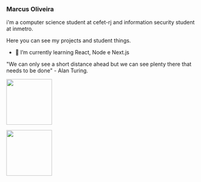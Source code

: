 ### Marcus Oliveira

i'm a computer science student at cefet-rj and information security student at inmetro.

Here you can see my projects and student things.

- 🌱 I’m currently learning React, Node e Next.js

"We can only see a short distance ahead but we can see plenty there that needs to be done" - Alan Turing.

[<img src="https://user-images.githubusercontent.com/53785487/108735962-e57bff00-750f-11eb-8716-80f9468772c8.png" width="120" />](https://www.linkedin.com/in/marcus-oliveira-3b92011a7/)

[<img src="https://user-images.githubusercontent.com/53785487/108737144-0e50c400-7511-11eb-9361-4a285717a79d.png" width="120" />](https://www.linkedin.com/in/marcus-oliveira-3b92011a7/)
